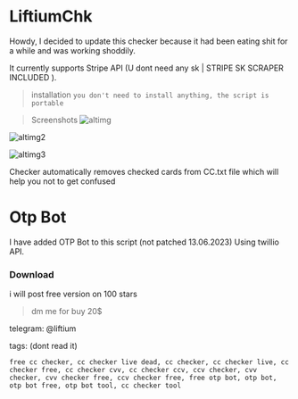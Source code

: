 # LiftiumChk 








Howdy, I decided to update this checker because it had been eating shit for a while and was working shoddily. 


It currently supports Stripe API (U dont need any sk | STRIPE SK SCRAPER INCLUDED ).


> installation
`you don't need to install anything, the script is portable`


> Screenshots
![altimg](https://cdn.discordapp.com/attachments/1105422613280473140/1118517570643951686/image.png)

![altimg2](https://cdn.discordapp.com/attachments/1105422613280473140/1118518289824489573/image.png)

![altimg3](https://cdn.discordapp.com/attachments/1105422613280473140/1118517920356651028/image.png)




Checker automatically removes checked cards from CC.txt file which will help you not to get confused










# Otp Bot
I have added OTP Bot to this script (not patched 13.06.2023)
Using twillio API.

### Download
i will post free version on 100 stars

> dm me for buy 20$ 

telegram: @liftium













 
tags: (dont read it)
```
free cc checker, cc checker live dead, cc checker, cc checker live, cc checker free, cc checker cvv, cc checker ccv, ccv checker, cvv checker, cvv checker free, ccv checker free, free otp bot, otp bot, otp bot free, otp bot tool, cc checker tool
```


